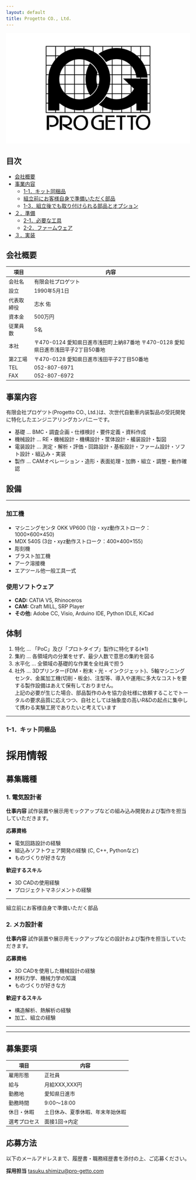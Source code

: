 ```yaml
---
layout: default
title: Progetto CO., Ltd.
---
```


![LOGO](image/Progetto_logo_rectangle.png)
## 目次
  - [会社概要](#anchor-about)
  - [事業内容](#anchor-info)
    - [1-1．キット同梱品](#1-1キット同梱品)
    - [組立前にお客様自身で準備いただく部品](#jump)
    - [1-3．組立後でも取り付けられる部品とオプション](#1-3組立後でも取り付けられる部品とオプション)
  - [２．準備](#２準備)
    - [2-1．必要な工具](#2-1必要な工具)
    - [2-2．ファームウェア](#2-2ファームウェア)
  - [３．実装](#３実装)

<a name="anchor-about"></a>
## 会社概要

| 項目 | 内容 |
| --- | --- |
| 会社名 | 有限会社プロゲツト |
| 設立 | 1990年5月1日 |
| 代表取締役 | 志水 佑 |
| 資本金 | 500万円 |
| 従業員数 | 5名 |
| 本社 | 〒470-0124 愛知県日進市浅田町上納87番地  〒470-0128 愛知県日進市浅田平子2丁目50番地 |
| 第2工場 | 〒470-0128 愛知県日進市浅田平子2丁目50番地 |
| TEL | 052-807-6971 |
| FAX | 052-807-6972 |

<a name="jump-info"></a>
## 事業内容
有限会社プロゲツト(Progetto CO., Ltd.)は、次世代自動車内装製品の受託開発に特化したエンジニアリングカンパニーです。
- 基礎 … BMC・調査企画・仕様検討・要件定義・資料作成
- 機械設計 … RE・機械設計・機構設計・筐体設計・艤装設計・製図
- 電装設計 … 測定・解析・評価・回路設計・基板設計・ファーム設計・ソフト設計・組込み・実装
- 製作 … CAMオペレーション・造形・表面処理・加飾・組立・調整・動作確認

## 設備

---

### 加工機
- マシニングセンタ OKK VP600 (1台・xyz動作ストローク：1000×600×450)
- MDX 540S (3台・xyz動作ストローク：400×400×155)
- 彫刻機
- ブラスト加工機
- アーク溶接機
- エアツール他一般工具一式

### 使用ソフトウェア
- **CAD:** CATIA V5, Rhinoceros
- **CAM:** Craft MILL, SRP Player
- **その他:** Adobe CC, Visio, Arduino IDE, Python IDLE, KiCad

## 体制
1. 特化 … 「PoC」及び「プロトタイプ」製作に特化する(※1)
1. 集約 … 各領域内の分業をせず、最少人数で意思の集約を図る
1. 水平化 … 全領域の基礎的な作業を全社員で担う
1. 社外 … 3Dプリンター(FDM・粉末・光・インクジェット)、5軸マシニングセンタ、金属加工機(切削・板金)、注型等、導入や運用に多大なコストを要する製作設備はあえて保有しておりません。  
上記の必要が生じた場合、部品製作のみを協力会社様に依頼することでトータルの要求品質に応えつつ、自社としては抽象度の高いR&Dの起点に集中して携わる実験工房でありたいと考えています

---
<a id="anchor11"></a>
### 1-1．キット同梱品

# 採用情報

## 募集職種

### 1. 電気設計者

**仕事内容**
試作装置や展示用モックアップなどの組み込み開発および製作を担当していただきます。

**応募資格**
- 電気回路設計の経験
- 組込みソフトウェア開発の経験 (C, C++, Pythonなど)
- ものづくりが好きな方

**歓迎するスキル**
- 3D CADの使用経験
- プロジェクトマネジメントの経験

---
<a name="jump">組立前にお客様自身で準備いただく部品</a>


### 2. メカ設計者

**仕事内容**
試作装置や展示用モックアップなどの設計および製作を担当していただきます。

**応募資格**
- 3D CADを使用した機械設計の経験
- 材料力学、機械力学の知識
- ものづくりが好きな方

**歓迎するスキル**
- 構造解析、熱解析の経験
- 加工、組立の経験

---
---

## 募集要項

| 項目 | 内容 |
| --- | --- |
| 雇用形態 | 正社員 |
| 給与 | 月給XXX,XXX円 |
| 勤務地 | 愛知県日進市 |
| 勤務時間 | 9:00～18:00 |
| 休日・休暇 | 土日休み、夏季休暇、年末年始休暇 |
| 選考プロセス | 面接1回→内定 |

## 応募方法

以下のメールアドレスまで、履歴書・職務経歴書を添付の上、ご応募ください。

**採用担当**
tasuku.shimizu@pro-getto.com
